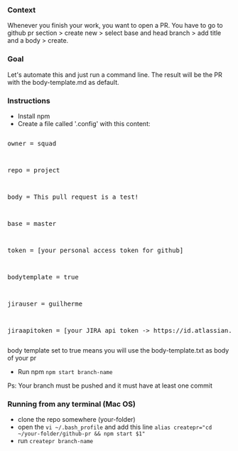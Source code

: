 ### Context

Whenever you finish your work, you want to open a PR. You have to go to github pr section > create new > select base and head branch > add title and a body > create.

### Goal

Let's automate this and just run a command line. The result will be the PR with the body-template.md as default.


### Instructions

- Install npm
- Create a file called '.config' with this content:
<pre><p>owner = squad</p>
<p>repo = project</p>
<p>body = This pull request is a test!</p>
<p>base = master</p>
<p>token = [your personal access token for github]</p>
<p>bodytemplate = true</p>
<p>jirauser = guilherme</p>
<p>jiraapitoken = [your JIRA api token -> https://id.atlassian.com/manage-profile/security/api-tokens > create new]</p></pre>

body template set to true means you will use the body-template.txt as body of your pr

- Run npm `npm start branch-name`

Ps: Your branch must be pushed and it must have at least one commit

### Running from any terminal (Mac OS)

- clone the repo somewhere (your-folder)
- open the `vi ~/.bash_profile` and add this line `alias createpr="cd ~/your-folder/github-pr && npm start $1"`
- run `createpr branch-name`
